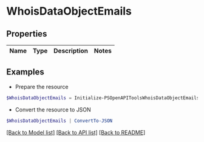 # WhoisDataObjectEmails
## Properties

Name | Type | Description | Notes
------------ | ------------- | ------------- | -------------

## Examples

- Prepare the resource
```powershell
$WhoisDataObjectEmails = Initialize-PSOpenAPIToolsWhoisDataObjectEmails 
```

- Convert the resource to JSON
```powershell
$WhoisDataObjectEmails | ConvertTo-JSON
```

[[Back to Model list]](../README.md#documentation-for-models) [[Back to API list]](../README.md#documentation-for-api-endpoints) [[Back to README]](../README.md)

